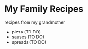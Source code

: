 # My Family Recipes 

recipes from my grandmother 

- pizza (TO DO)
- sauses (TO DO)
- spreads (TO DO)